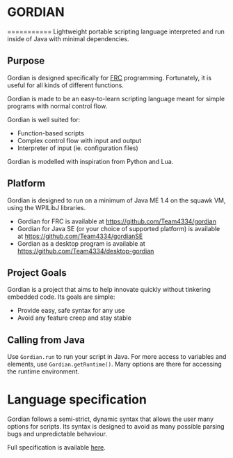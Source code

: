 # GORDIAN #
===========
Lightweight portable scripting language interpreted and run inside of Java with minimal dependencies.

## Purpose
Gordian is designed specifically for [FRC](http://en.wikipedia.org/wiki/FIRST_Robotics_Competition) programming. Fortunately, it is useful for all kinds of different functions.

Gordian is made to be an easy-to-learn scripting language meant for simple programs with normal control flow. 

Gordian is well suited for:

- Function-based scripts
- Complex control flow with input and output
- Interpreter of input (ie. configuration files)

Gordian is modelled with inspiration from Python and Lua.

## Platform
Gordian is designed to run on a minimum of Java ME 1.4 on the squawk VM, using the WPILibJ libraries.

- Gordian for FRC is available at https://github.com/Team4334/gordian
- Gordian for Java SE (or your choice of supported platform) is available at https://github.com/Team4334/gordianSE
- Gordian as a desktop program is available at https://github.com/Team4334/desktop-gordian

## Project Goals
Gordian is a project that aims to help innovate quickly without tinkering embedded code. Its goals are simple:

- Provide easy, safe syntax for any use
- Avoid any feature creep and stay stable

## Calling from Java
Use `Gordian.run` to run your script in Java. For more access to variables and elements, use `Gordian.getRuntime()`. Many options are there for accessing the runtime environment. 

# Language specification
Gordian follows a semi-strict, dynamic syntax that allows the user many options for scripts. Its syntax is designed to avoid as many possible parsing bugs and unpredictable behaviour.

Full specification is available [here](https://github.com/Team4334/gordian/blob/master/SPEC.md).
